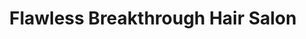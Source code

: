 ---
title: "Flawless Breakthrough Hair Salon"
url: /lancaster/flawless-breakthrough-hair-salon/
shop: hairdresser
---